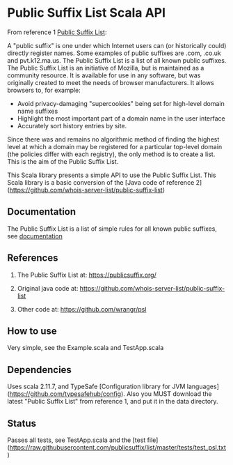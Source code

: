 # Public Suffix List Scala API

From reference 1 [Public Suffix List](https://publicsuffix.org/):

A "public suffix" is one under which Internet users can (or historically could) directly register names. 
Some examples of public suffixes are .com, .co.uk and pvt.k12.ma.us. 
The Public Suffix List is a list of all known public suffixes.
The Public Suffix List is an initiative of Mozilla, but is maintained as a community resource. 
It is available for use in any software, but was originally created to meet the needs of browser manufacturers. 
It allows browsers to, for example:

-  Avoid privacy-damaging "supercookies" being set for high-level domain name suffixes
-  Highlight the most important part of a domain name in the user interface
-  Accurately sort history entries by site.

Since there was and remains no algorithmic method of finding the highest level at which a domain 
may be registered for a particular top-level domain (the policies differ with each registry), 
the only method is to create a list. This is the aim of the Public Suffix List.

This Scala library presents a simple API to use the Public Suffix List. 
This Scala library is a basic conversion of the [Java code of reference 2] (https://github.com/whois-server-list/public-suffix-list)

## Documentation

The Public Suffix List is a list of simple rules for all known public suffixes, see [documentation](https://publicsuffix.org/)

## References

1) The Public Suffix List at: https://publicsuffix.org/

2) Original java code at: https://github.com/whois-server-list/public-suffix-list

3) Other code at: https://github.com/wrangr/psl

## How to use

Very simple, see the Example.scala and TestApp.scala

## Dependencies

Uses scala 2.11.7, and TypeSafe [Configuration library for JVM languages] (https://github.com/typesafehub/config). 
Also you MUST download the latest "Public Suffix List" from reference 1, and put it in the data directory.

## Status

Passes all tests, see TestApp.scala and the [test file] (https://raw.githubusercontent.com/publicsuffix/list/master/tests/test_psl.txt)

